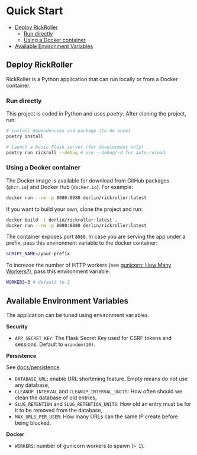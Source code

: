 # Quick Start

<!-- TOC start -->
- [Deploy RickRoller](#deploy-rickroller)
  * [Run directly](#run-directly)
  * [Using a Docker container](#using-a-docker-container)
- [Available Environment Variables](#available-environment-variables)
<!-- TOC end -->


<!-- TOC --><a name="deploy-rickroller"></a>
## Deploy RickRoller

RickRoller is a Python application that can run locally or from a Docker container.

<!-- TOC --><a name="run-directly"></a>
### Run directly

This project is coded in Python and uses *poetry*. After cloning the project, run:
```bash
# install dependencies and package (to do once)
poetry install

# launch a basic Flask server (for development only)
poetry run rickroll --debug # use --debug/-d for auto-reload
```


<!-- TOC --><a name="using-a-docker-container"></a>
### Using a Docker container

The Docker image is available for download from GitHub packages (`ghcr.io`) and Docker Hub (`docker.io`).
For example:
```bash
docker run --rm -p 8080:8080 derlin/rickroller:latest
```

If you want to build your own, clone the project and run:
```bash
docker build -t derlin/rickroller:latest .
docker run --rm -p 8080:8080 derlin/rickroller:latest
```

The container exposes port `8080`.
In case you are serving the app under a prefix, pass this environment variable to the docker container:
```bash
SCRIPT_NAME=/your-prefix
```

To increase the number of HTTP workers (see [gunicorn: How Many Workers?](https://docs.gunicorn.org/en/stable/design.html#how-many-workers)),
pass this environment variable:
```bash
WORKERS=3 # default to 2
```

<!-- TOC --><a name="available-environment-variables"></a>
## Available Environment Variables

The application can be tuned using environment variables.

**Security**

* `APP_SECRET_KEY`: The Flask Secret Key used for CSRF tokens and sessions. Default to `urandom(10)`.

**Persistence** 

See [docs/persistence](persistence.md).

* `DATABASE_URL`: enable URL shortening feature. Empty means do not use any database,
* `CLEANUP_INTERVAL` and `CLEANUP_INTERVAL_UNITS`: How often should we clean the database of old entries,
* `SLUG_RETENTION` and `SLUG_RETENTION_UNITS`: How old an entry must be for it to be removed from the database,
* `MAX_URLS_PER_USER`: How many URLs can the same IP create before being blocked.

**Docker**

* `WORKERS`: number of gunicorn workers to spawn (`> 1`).